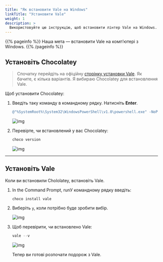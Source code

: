 ```yaml
---
title: "Як встановити Vale на Windows"
linkTitle: "Установити Vale"
weight: 1
description: >
  Використовуйте цю інструкцію, щоб встановити лінтер Vale на Windows.
---
```


{{% pageinfo %}}
Наша мета — встановити Vale на комп’ютері з Windows.
{{% /pageinfo %}}

## Установіть Chocolatey

> Спочатку перейдіть на офіційну [сторінку установки Vale](https://docs.errata.ai/vale/install). Як бачите, є кілька варіантів. Я вибираю Chocolatey для встановлення Vale.

Щоб установити Chocolatey:

1. Введіть таку команду в командному рядку. Натисніть **Enter**.

    ```PowerShell
    @"%SystemRoot%\System32\WindowsPowerShell\v1.0\powershell.exe" -NoProfile -InputFormat None -ExecutionPolicy Bypass -Command " [System.Net.ServicePointManager]::SecurityProtocol = 3072; iex ((New-Object System.Net.WebClient).DownloadString('https://chocolatey.org/install.ps1'))" && SET "PATH=%PATH%;%ALLUSERSPROFILE%\chocolatey\bin"
    ```

    ![img](/docs/img/choco-install.png)

2. Перевірте, чи встановлений у вас Chocolatey:

    ```PowerShell
    choco version
    ```

    ![img](/docs/img/choco-version.png)

---

## Установіть Vale

Коли ви встановили Chololatey, встановіть Vale.

1. In the Command Prompt, runУ командному рядку введіть:

    ```PowerShell
    choco install vale
    ```

2. Виберіть `y`, коли потрібно буде зробити вибір.

    ![img](/docs/img/choco-install-vale.png)

3. Щоб перевірити, чи встановлено Vale:

    ```PowerShell
    vale --v
    ```

    ![img](/docs/img/vale-version.png)

    Тепер ви готові розпочати подорож з Vale.